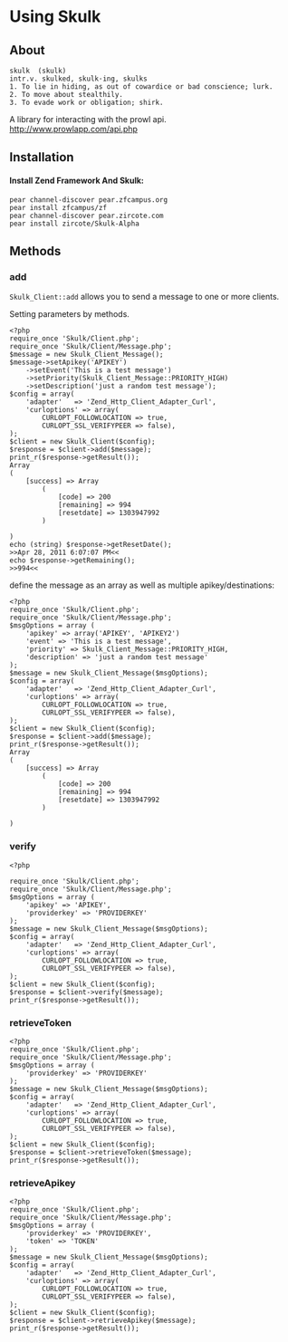 # Using Skulk

## About


 	skulk  (skulk)
 	intr.v. skulked, skulk·ing, skulks
 	1. To lie in hiding, as out of cowardice or bad conscience; lurk.
 	2. To move about stealthily.
 	3. To evade work or obligation; shirk.

 A library for interacting with the prowl api.
 http://www.prowlapp.com/api.php
 
## Installation

#### Install Zend Framework And Skulk:

 	pear channel-discover pear.zfcampus.org
	pear install zfcampus/zf
	pear channel-discover pear.zircote.com
	pear install zircote/Skulk-Alpha
 
 
## Methods

### add

 `Skulk_Client::add` allows you to send a message to one or more clients.
 
Setting parameters by methods.

	<?php
	require_once 'Skulk/Client.php';
	require_once 'Skulk/Client/Message.php';
	$message = new Skulk_Client_Message();
	$message->setApikey('APIKEY')
		->setEvent('This is a test message')
		->setPriority(Skulk_Client_Message::PRIORITY_HIGH)
		->setDescription('just a random test message');
	$config = array(
	    'adapter'   => 'Zend_Http_Client_Adapter_Curl',
	    'curloptions' => array(
			CURLOPT_FOLLOWLOCATION => true, 
			CURLOPT_SSL_VERIFYPEER => false),
	);
	$client = new Skulk_Client($config);
	$response = $client->add($message);
	print_r($response->getResult());
	Array
	(
	    [success] => Array
	        (
	            [code] => 200
	            [remaining] => 994
	            [resetdate] => 1303947992
	        )
	
	)
	echo (string) $response->getResetDate();
	>>Apr 28, 2011 6:07:07 PM<<
	echo $response->getRemaining();
	>>994<<

define the message as an array as well as multiple apikey/destinations:

	<?php
	require_once 'Skulk/Client.php';
	require_once 'Skulk/Client/Message.php';
	$msgOptions = array (
		'apikey' => array('APIKEY', 'APIKEY2')
		'event' => 'This is a test message',
		'priority' => Skulk_Client_Message::PRIORITY_HIGH,
		'description' => 'just a random test message'
	);
	$message = new Skulk_Client_Message($msgOptions);
	$config = array(
	    'adapter'   => 'Zend_Http_Client_Adapter_Curl',
	    'curloptions' => array(
			CURLOPT_FOLLOWLOCATION => true, 
			CURLOPT_SSL_VERIFYPEER => false),
	);
	$client = new Skulk_Client($config);
	$response = $client->add($message);
	print_r($response->getResult());
	Array
	(
	    [success] => Array
	        (
	            [code] => 200
	            [remaining] => 994
	            [resetdate] => 1303947992
	        )
	
	)

### verify
 
	<?php
	
	require_once 'Skulk/Client.php';
	require_once 'Skulk/Client/Message.php';
	$msgOptions = array (
		'apikey' => 'APIKEY',
		'providerkey' => 'PROVIDERKEY'
	);
	$message = new Skulk_Client_Message($msgOptions);
	$config = array(
	    'adapter'   => 'Zend_Http_Client_Adapter_Curl',
	    'curloptions' => array(
			CURLOPT_FOLLOWLOCATION => true, 
			CURLOPT_SSL_VERIFYPEER => false),
	);
	$client = new Skulk_Client($config);
	$response = $client->verify($message);
	print_r($response->getResult());
 
### retrieveToken
 
	<?php
	require_once 'Skulk/Client.php';
	require_once 'Skulk/Client/Message.php';
	$msgOptions = array (
		'providerkey' => 'PROVIDERKEY'
	);
	$message = new Skulk_Client_Message($msgOptions);
	$config = array(
	    'adapter'   => 'Zend_Http_Client_Adapter_Curl',
	    'curloptions' => array(
			CURLOPT_FOLLOWLOCATION => true, 
			CURLOPT_SSL_VERIFYPEER => false),
	);
	$client = new Skulk_Client($config);
	$response = $client->retrieveToken($message);
	print_r($response->getResult());

### retrieveApikey

	<?php
	require_once 'Skulk/Client.php';
	require_once 'Skulk/Client/Message.php';
	$msgOptions = array (
		'providerkey' => 'PROVIDERKEY',
		'token' => 'TOKEN'
	);
	$message = new Skulk_Client_Message($msgOptions);
	$config = array(
	    'adapter'   => 'Zend_Http_Client_Adapter_Curl',
	    'curloptions' => array(
			CURLOPT_FOLLOWLOCATION => true, 
			CURLOPT_SSL_VERIFYPEER => false),
	);
	$client = new Skulk_Client($config);
	$response = $client->retrieveApikey($message);
	print_r($response->getResult());
